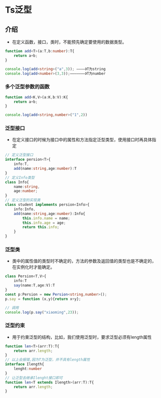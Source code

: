 # Ts泛型

## 介绍

- 在定义函数，接口，类时，不能预先确定要使用的数据类型。
```ts
function add<T>(a:T,b:number):T{
    return a+b;
}

console.log(add<string>("a",3)); ————》T为string
console.log(add<number>(3,3));———————》T为number

```

### 多个泛型参数的函数

```ts
function add<K,V>(a:K,b:V):K{
    return a+b;
}

console.log(add<string,number>("1",2))
```

### 泛型接口
- 在定义接口的时候为接口中的属性和方法指定泛型类型，使用接口时再具体指定

```ts
// 定义泛型接口
interface persion<T>{
    info:T,
    add(name:string,age:number):T
}
// 定义Info类型
class Info{
    name:string,
    age:number;
}
// 定义泛型的实现类
class student implements persion<Info>{
    info:Info,
    add(name:string,age:number):Info{
        this.info.name = name;
        this.info.age = age;
        return this.info;
    }
}

```

### 泛型类
- 类中的属性值的类型时不确定的，方法的参数及返回值的类型也是不确定的，在实例化时才能确定。
```ts
class Persion<T,V>{
    info:T
    say(name:T,age:V):T
}
const p:Persion = new Persion<string,number>();
p.say = function (x,y){return x+y};

// 调用
console.log(p.say("xiaoming",23));

```

### 泛型约束
- 用于约束泛型的结构，比如，我们使用泛型时，要求泛型必须有length属性
```ts
function len<T>(arr:T):T{
    return arr.length;
}
// 以上会报错,因为T为泛型，并不具有length属性
interface Ilength{
    lenght:number
}
// 让泛型去继承Ilenght接口即可
function len<T extends Ilength>(arr:T):T{
    return arr.length;
}
```
